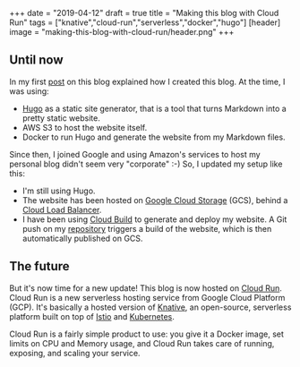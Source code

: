 +++
date = "2019-04-12"
draft = true
title = "Making this blog with Cloud Run"
tags = ["knative","cloud-run","serverless","docker","hugo"]
[header]
image = "making-this-blog-with-cloud-run/header.png"
+++

## Until now

In my first [post](/post/making-this-blog/) on this blog explained how I created
this blog. At the time, I was using:
* [Hugo](https://gohugo.io/) as a static site
generator, that is a tool that turns Markdown into a pretty static website.
* AWS S3 to host the website itself.
* Docker to run Hugo and generate the website from my Markdown files.

Since then, I joined Google and using Amazon's services to host my personal blog
didn't seem very "corporate" :-) So, I updated my setup like this:
* I'm still using Hugo.
* The website has been hosted on [Google Cloud Storage](https://cloud.google.com/storage/docs/) (GCS),
  behind a [Cloud Load Balancer](https://cloud.google.com/load-balancing/docs/).
* I have been using [Cloud Build](https://cloud.google.com/cloud-build/docs/) to
  generate and deploy my website. A Git push on my [repository](https://github.com/MrTrustor/blog)
  triggers a build of the website, which is then automatically published on GCS.

## The future

But it's now time for a new update! This blog is now hosted on [Cloud Run](https://cloud.google.com/run/docs/).
Cloud Run is a new serverless hosting service from Google Cloud Platform (GCP).
It's basically a hosted version of [Knative](https://cloud.google.com/knative/),
an open-source, serverless platform built on top of [Istio](https://istio.io)
and [Kubernetes](https://kubernetes.io).

Cloud Run is a fairly simple product to use: you give it a Docker image, set
limits on CPU and Memory usage, and Cloud Run takes care of running, exposing,
and scaling your service.